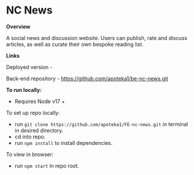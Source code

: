 # __NC News__

__Overview__

A social news and discussion website.
Users can publish, rate and discuss articles, as well as curate their own bespoke reading list.

__Links__

Deployed version - 

Back-end repository - https://github.com/apoteka1/be-nc-news.git

__To run locally:__

- Requires Node v17 +

To set up repo locally:

- run ```git clone https://github.com/apoteka1/FE-nc-news.git``` in terminal in desired directory.
- cd into repo.
- run ```npm install``` to install dependencies.

To view in browser:
- run ```npm start``` in repo root.





